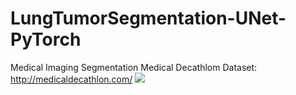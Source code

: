 # LungTumorSegmentation-UNet-PyTorch
Medical Imaging Segmentation
Medical Decathlom Dataset: http://medicaldecathlon.com/
<img src="https://github.com/Jaykumaran/LungTumorSegmentation-UNet-PyTorch/blob/main/InShot_20231110_201603968.gif">
